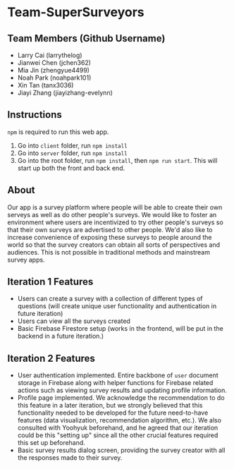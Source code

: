 # Team-SuperSurveyors

## Team Members (Github Username)
* Larry Cai (larrythelog)
* Jianwei Chen (jchen362)
* Mia Jin (zhengyue4499)
* Noah Park (noahpark101)
* Xin Tan (tanx3036)
* Jiayi Zhang (jiayizhang-evelynn)

## Instructions
`npm` is required to run this web app.
1. Go into `client` folder, run `npm install`
1. Go into `server` folder, run `npm install`
1. Go into the root folder, run `npm install`, then `npm run start`. This will start up both the front and back end.

## About
Our app is a survey platform where people will be able to create their own serveys as well as do other people's surveys. We would like to foster an environment where users are incentivized to try other people's surveys so that their own surveys are advertised to other people. We'd also like to increase convenience of exposing these surveys to people around the world so that the survey creators can obtain all sorts of perspectives and audiences. This is not possible in traditional methods and mainstream survey apps.

## Iteration 1 Features
* Users can create a survey with a collection of different types of questions (will create unique user functionality and authentication in future iteration)
* Users can view all the surveys created
* Basic Firebase Firestore setup (works in the frontend, will be put in the backend in a future iteration.)

## Iteration 2 Features
* User authentication implemented. Entire backbone of `user` document storage in Firebase along with helper functions for Firebase related actions such as viewing survey results and  updating profile information.
* Profile page implemented. We acknowledge the recommendation to do this feature in a later iteration, but we strongly believed that this functionality needed to be developed for the future need-to-have features (data visualization, recommendation algorithm, etc.). We also consulted with Yoohyuk beforehand, and he agreed that our iteration could be this "setting up" since all the other crucial features required this set up beforehand.
* Basic survey results dialog screen, providing the survey creator with all the responses made to their survey.